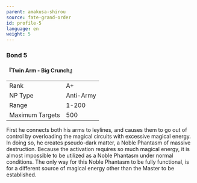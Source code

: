 ```yaml
---
parent: amakusa-shirou
source: fate-grand-order
id: profile-5
language: en
weight: 5
---
```


### Bond 5

#### 『Twin Arm - Big Crunch』

<table>
  <tr><td>Rank</td><td>A+</td></tr>
  <tr><td>NP Type</td><td>Anti-Army</td></tr>
  <tr><td>Range</td><td>1-200</td></tr>
  <tr><td>Maximum Targets</td><td>500</td></tr>
</table>

First he connects both his arms to leylines, and causes them to go out of control by overloading the magical circuits with excessive magical energy.
In doing so, he creates pseudo-dark matter, a Noble Phantasm of massive destruction.
Because the activation requires so much magical energy, it is almost impossible to be utilized as a Noble Phantasm under normal conditions.
The only way for this Noble Phantasm to be fully functional, is for a different source of magical energy other than the Master to be established.
